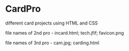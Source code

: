 # CardPro
different card projects using HTML and CSS

file names of 2nd pro - incard.html; tech.jfif; favicon.png

file names of 3rd pro - cam.jpg; carding.html
